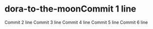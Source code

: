 # dora-to-the-moonCommit 1 line
Commit 2 line
Commit 3 line
Commit 4 line
Commit 5 line
Commit 6 line
